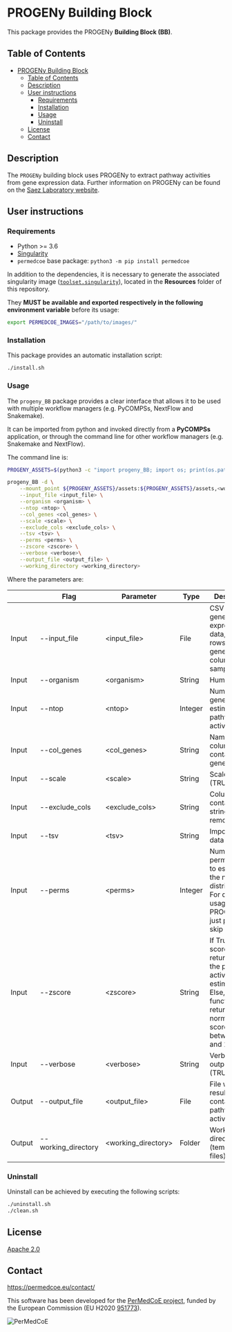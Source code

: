 # PROGENy Building Block

This package provides the PROGENy **Building Block (BB)**.

## Table of Contents

- [PROGENy Building Block](#progeny-building-block)
  - [Table of Contents](#table-of-contents)
  - [Description](#description)
  - [User instructions](#user-instructions)
    - [Requirements](#requirements)
    - [Installation](#installation)
    - [Usage](#usage)
    - [Uninstall](#uninstall)
  - [License](#license)
  - [Contact](#contact)

## Description

The `PROGENy` building block uses PROGENy to extract pathway activities from gene expression data. Further information on PROGENy can be found on the [Saez Laboratory website](https://saezlab.github.io/progeny/).

## User instructions

### Requirements

- Python >= 3.6
- [Singularity](https://singularity.lbl.gov/docs-installation)
- `permedcoe` base package: `python3 -m pip install permedcoe`

In addition to the dependencies, it is necessary to generate the associated
singularity image ([`toolset.singularity`](../Resources/images/toolset.singularity)),
located in the **Resources** folder of this repository.

They **MUST be available and exported respectively in the following environment variable**
before its usage:

```bash
export PERMEDCOE_IMAGES="/path/to/images/"
```

### Installation

This package provides an automatic installation script:

```bash
./install.sh
```

### Usage

The `progeny_BB` package provides a clear interface that allows
it to be used with multiple workflow managers (e.g. PyCOMPSs, NextFlow and
Snakemake).

It can be imported from python and invoked directly from a **PyCOMPSs**
application, or through the command line for other workflow managers
(e.g. Snakemake and NextFlow).

The command line is:

```bash
PROGENY_ASSETS=$(python3 -c "import progeny_BB; import os; print(os.path.dirname(progeny_BB.__file__))")

progeny_BB -d \
    --mount_point ${PROGENY_ASSETS}/assets:${PROGENY_ASSETS}/assets,<working_directory>:<working_directory> \
    --input_file <input_file> \
    --organism <organism> \
    --ntop <ntop> \
    --col_genes <col_genes> \
    --scale <scale> \
    --exclude_cols <exclude_cols> \
    --tsv <tsv> \
    --perms <perms> \
    --zscore <zscore> \
    --verbose <verbose>\
    --output_file <output_file> \
    --working_directory <working_directory>
```

Where the parameters are:

|        | Flag                | Parameter            | Type    | Description                                                                 |
|--------|---------------------|----------------------|---------|-----------------------------------------------------------------------------|
| Input  | --input_file        | \<input_file>        | File    | CSV with gene expression data, where rows are genes and columns are samples |
| Input  | --organism          | \<organism>          | String  | Human/Mouse                                                                 |
| Input  | --ntop              | \<ntop>              | Integer | Number of top genes used to estimate pathway activities                     |
| Input  | --col_genes         | \<col_genes>         | String  | Name of the column containing gene IDs                                      |
| Input  | --scale             | \<scale>             | String  | Scale data (TRUE/FALSE)                                                     |
| Input  | --exclude_cols      | \<exclude_cols>      | String  | Columns containing this string will be removed                              |
| Input  | --tsv               | \<tsv>               | String  | Import input data as TSV                                                    |
| Input  | --perms             | \<perms>             | Integer | Number of permutations to estimate the null distribution. For default usage of PROGENy, just pass 1 to skip this step |
| Input  | --zscore            | \<zscore>            | String  | If True, the z-scores will be returned for the pathway activity estimations. Else, the function returns a normalized z-score value between -1 and 1 |
| Input  | --verbose           | \<verbose>           | String  | Verbose output (TRUE/FALSE)                                                 |
| Output | --output_file       | \<output_file>       | File    | File with the results containing pathway activities                         |
| Output | --working_directory | \<working_directory> | Folder  | Working directory (temporary files)                                         |

### Uninstall

Uninstall can be achieved by executing the following scripts:

```bash
./uninstall.sh
./clean.sh
```

## License

[Apache 2.0](https://www.apache.org/licenses/LICENSE-2.0)

## Contact

<https://permedcoe.eu/contact/>

This software has been developed for the [PerMedCoE project](https://permedcoe.eu/), funded by the European Commission (EU H2020 [951773](https://cordis.europa.eu/project/id/951773)).

![](https://permedcoe.eu/wp-content/uploads/2020/11/logo_1.png "PerMedCoE")
